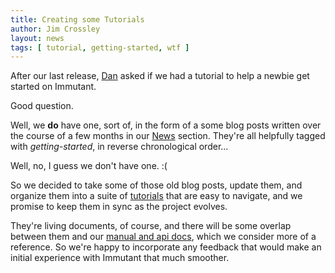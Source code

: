 ```yaml
---
title: Creating some Tutorials
author: Jim Crossley
layout: news
tags: [ tutorial, getting-started, wtf ]
---
```


After our last release, [Dan] asked if we had a tutorial to help a
newbie get started on Immutant.

Good question. 

Well, we **do** have one, sort of, in the form of a some blog posts
written over the course of a few months in our [News] section. They're
all helpfully tagged with *getting-started*, in reverse chronological order...

Well, no, I guess we don't have one. :(

So we decided to take some of those old blog posts, update them, and
organize them into a suite of [tutorials] that are easy to navigate,
and we promise to keep them in sync as the project evolves.

They're living documents, of course, and there will be some overlap
between them and our [manual and api docs][documentation], which we
consider more of a reference. So we're happy to incorporate any
feedback that would make an initial experience with Immutant that much
smoother.

[Dan]: https://twitter.com/mojavelinux
[News]: /news/
[tutorials]: /tutorials/
[documentation]: /documentation/
